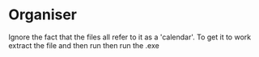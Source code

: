 # Organiser
Ignore the fact that the files all refer to it as a 'calendar'. To get it to work extract the file and then run then run the .exe
